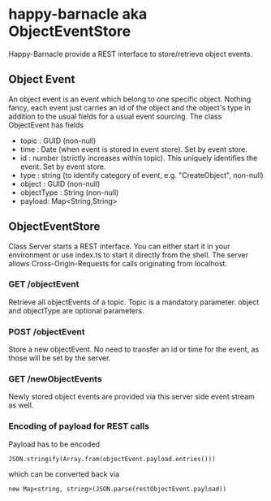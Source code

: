 # happy-barnacle aka ObjectEventStore
Happy-Barnacle provide a REST interface to store/retrieve object events.

## Object Event
An object event is an event which belong to one specific object. Nothing fancy, each event just carries an id of the object and the object's type in addition to the usual fields for a usual event sourcing. The class ObjectEvent has fields
* topic : GUID (non-null)
* time : Date (when event is stored in event store). Set by event store.
* id : number (strictly increases within topic). This uniquely identifies the event. Set by event store.
* type : string (to identify category of event, e.g. "CreateObject", non-null)
* object : GUID (non-null)
* objectType : String (non-null)
* payload: Map<String,String>

## ObjectEventStore
Class Server starts a REST interface. You can either start it in your environment or use index.ts to start it directly from the shell. The server allows Cross-Origin-Requests for calls originating from localhost.

### GET /objectEvent
Retrieve all objectEvents of a topic. Topic is a mandatory parameter. object and objectType are optional parameters.

### POST /objectEvent
Store a new objectEvent. No need to transfer an id or time for the event, as those will be set by the server.

### GET /newObjectEvents
Newly stored object events are provided via this server side event stream as well.

### Encoding of payload for REST calls
Payload has to be encoded
~~~
JSON.stringify(Array.from(objectEvent.payload.entries()))
~~~
which can be converted back via
~~~
new Map<string, string>(JSON.parse(restObjectEvent.payload))
~~~